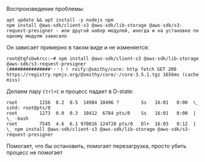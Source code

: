 
Воспроизведение проблемы:
```
apt update && apt install -y nodejs npm
npm install @aws-sdk/client-s3 @aws-sdk/lib-storage @aws-sdk/s3-request-presigner - или другой набор модулей, иногда и на установке по одному модулю зависало
```

Он зависает примерно в таком виде и не изменяется:
```
root@tqfsbwkrcc:~# npm install @aws-sdk/client-s3 @aws-sdk/lib-storage @aws-sdk/s3-request-presigner
(###############⠂⠂⠂) ⠇ reify:@smithy/core: http fetch GET 200 https://registry.npmjs.org/@smithy/core/-/core-3.5.1.tgz 1656ms (cache miss)

```

Делаем пару `Ctrl+C` и процесс падает в D-state:
```
root        1156  0.2  0.5  14984 10496 ?        Ss   16:01   0:00  \_ sshd: root@pts/0
root        1273  0.0  0.3  10412  6784 pts/0    Ss   16:01   0:00  |   \_ -bash
root        7545  4.6  6.1 970016 124728 pts/0   Dl+  16:03   0:12  |       \_ npm install @aws-sdk/client-s3 @aws-sdk/lib-storage @aws-sdk/s3-request-presigner
```
Помогает, что бы остановить, помогает перезагрузка, просто убить процесс не помогает